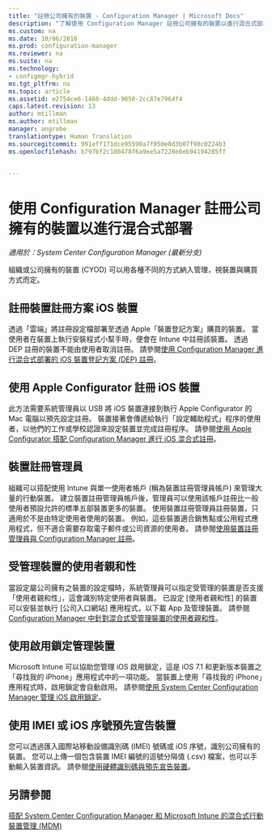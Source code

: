 ```yaml
---
title: "註冊公司擁有的裝置 - Configuration Manager | Microsoft Docs"
description: "了解使用 Configuration Manager 註冊公司擁有的裝置以進行混合式部署的不同方法。"
ms.custom: na
ms.date: 10/06/2016
ms.prod: configuration-manager
ms.reviewer: na
ms.suite: na
ms.technology:
- configmgr-hybrid
ms.tgt_pltfrm: na
ms.topic: article
ms.assetid: e2754ce6-1460-4ddd-9050-2cc87e7964f4
caps.latest.revision: 13
author: mtillman
ms.author: mtillman
manager: angrobe
translationtype: Human Translation
ms.sourcegitcommit: 991eff171dce95590a7f050e0d3b07f98c0224b3
ms.openlocfilehash: b797bf2c180478f6a9ee5a7228e8eb94194285ff


---
```

# <a name="enroll-company-owned-devices-for-hybrid-deployments-with-configuration-manager"></a>使用 Configuration Manager 註冊公司擁有的裝置以進行混合式部署

*適用於：System Center Configuration Manager (最新分支)*

組織或公司擁有的裝置 (CYOD) 可以用各種不同的方式納入管理，視裝置與購買方式而定。  

## <a name="enroll-device-enrollment-program-ios-devices"></a>註冊裝置註冊方案 iOS 裝置  
 透過「雲端」將註冊設定檔部署至透過 Apple「裝置登記方案」購買的裝置。 當使用者在裝置上執行安裝程式小幫手時，便會在 Intune 中註冊該裝置。  透過 DEP 註冊的裝置不能由使用者取消註冊。 請參閱[使用 Configuration Manager 進行混合式部署的 iOS 裝置登記方案 (DEP) 註冊](../../mdm/deploy-use/ios-device-enrollment-program-for-hybrid.md)。  

## <a name="enroll-ios-devices-with-apple-configurator"></a>使用 Apple Configurator 註冊 iOS 裝置  
 此方法需要系統管理員以 USB 將 iOS 裝置連接到執行 Apple Configurator 的 Mac 電腦以預先設定註冊。 裝置接著會傳遞給執行「設定輔助程式」程序的使用者，以他們的工作或學校認證來設定裝置並完成註冊程序。 請參閱[使用 Apple Configurator 搭配 Configuration Manager 進行 iOS 混合式註冊](../../mdm/deploy-use/ios-hybrid-enrollment-using-apple-configurator.md)。  

## <a name="device-enrollment-manager"></a>裝置註冊管理員  
 組織可以搭配使用 Intune 與單一使用者帳戶 (稱為裝置註冊管理員帳戶) 來管理大量的行動裝置。 建立裝置註冊管理員帳戶後，管理員可以使用該帳戶註冊比一般使用者預設允許的標準五部裝置更多的裝置。 使用裝置註冊管理員註冊裝置，只適用於不是由特定使用者使用的裝置。 例如，這些裝置適合銷售點或公用程式應用程式，但不適合需要存取電子郵件或公司資源的使用者。 請參閱[使用裝置註冊管理員與 Configuration Manager 註冊](../../mdm/deploy-use/enroll-devices-with-device-enrollment-manager.md)。  

## <a name="user-affinity-for-managed-devices"></a>受管理裝置的使用者親和性  
 當設定屬公司擁有之裝置的設定檔時，系統管理員可以指定受管理的裝置是否支援「使用者親和性」，這會識別特定使用者與裝置。 已設定 [使用者親和性] 的裝置可以安裝並執行 [公司入口網站] 應用程式，以下載 App 及管理裝置。 請參閱 [Configuration Manager 中針對混合式受管理裝置的使用者親和性](../../mdm/deploy-use/user-affinity-for-hybrid-managed-devices.md)。  

## <a name="manage-devices-with-activation-lock"></a>使用啟用鎖定管理裝置  
 Microsoft Intune 可以協助您管理 iOS 啟用鎖定，這是 iOS 7.1 和更新版本裝置之「尋找我的 iPhone」應用程式中的一項功能。 當裝置上使用「尋找我的 iPhone」應用程式時，啟用鎖定會自動啟用。 請參閱[使用 System Center Configuration Manager 管理 iOS 啟用鎖定](../../mdm/deploy-use/manage-ios-activation-lock.md)。

 ## <a name="predeclare-devices-with-imei-or-ios-serial-numbers"></a>使用 IMEI 或 iOS 序號預先宣告裝置

您可以透過匯入國際站移動設備識別碼 (IMEI) 號碼或 iOS 序號，識別公司擁有的裝置。 您可以上傳一個包含裝置 IMEI 編號的逗號分隔值 (.csv) 檔案，也可以手動輸入裝置資訊。  請參閱[使用硬體識別碼與預先宣告裝置](../../mdm/deploy-use/predeclare-devices-with-hardware-id.md)。

## <a name="see-also"></a>另請參閱  
 [搭配 System Center Configuration Manager 和 Microsoft Intune 的混合式行動裝置管理 (MDM)](https://docs.microsoft.com/sccm/mdm/understand/hybrid-mobile-device-management)



<!--HONumber=Jan17_HO4-->


